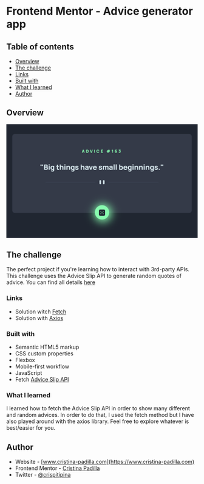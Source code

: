 # Frontend Mentor - Advice generator app

## Table of contents

- [Overview](#overview)
- [The challenge](#the-challenge)
- [Links](#links)
- [Built with](#built-with)
- [What I learned](#what-i-learned)
- [Author](#author)


## Overview

![](./images/screenshot.png)


## The challenge

The perfect project if you're learning how to interact with 3rd-party APIs. This challenge uses the Advice Slip API to generate random quotes of advice.
You can find all details [here](https://www.frontendmentor.io/challenges/advice-generator-app-QdUG-13db)

### Links

- Solution witch [Fetch](https://advicesapp.netlify.app/)
- Solution with [Axios](https://advicesapp-axios.netlify.app/)


### Built with

- Semantic HTML5 markup
- CSS custom properties
- Flexbox
- Mobile-first workflow
- JavaScript
- Fetch [Advice Slip API](https://api.adviceslip.com/) 

### What I learned

I learned how to fetch the Advice Slip API in order to show many different and random advices. In order to do that, I used the fetch method but I have also played around with the axios library. Feel free to explore whatever is best/easier for you.


## Author

- Website - [www.cristina-padilla.com](https://www.cristina-padilla.com)
- Frontend Mentor - [Cristina Padilla](https://www.frontendmentor.io/profile/Mama-simba)
- Twitter - [@crispitipina](https://www.twitter.com/crispitipina)

